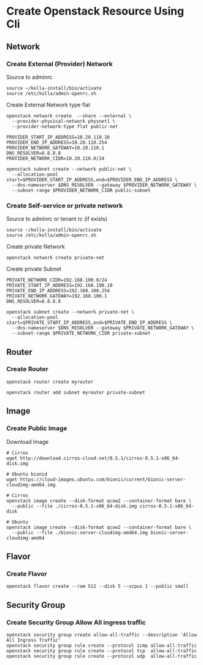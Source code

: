 # Create Openstack Resource Using Cli

## Network

### Create External (Provider) Network

Source to adminrc
```
source ~/kolla-install/bin/activate
source /etc/kolla/admin-openrc.sh
```

Create External Network type flat
```
openstack network create  --share --external \
  --provider-physical-network physnet1 \
  --provider-network-type flat public-net
```

```
PROVIDER_START_IP_ADDRESS=10.20.110.10
PROVIDER_END_IP_ADDRESS=10.20.110.254
PROVIDER_NETWORK_GATEWAY=10.20.110.1
DNS_RESOLVER=8.8.8.8
PROVIDER_NETWORK_CIDR=10.20.110.0/24

openstack subnet create --network public-net \
  --allocation-pool start=$PROVIDER_START_IP_ADDRESS,end=$PROVIDER_END_IP_ADDRESS \
  --dns-nameserver $DNS_RESOLVER --gateway $PROVIDER_NETWORK_GATEWAY \
  --subnet-range $PROVIDER_NETWORK_CIDR public-subnet
```

### Create Self-service or private network

Source to adminrc or tenant rc (if exists)
```
source ~/kolla-install/bin/activate
source /etc/kolla/admin-openrc.sh
```

Create private Network
```
openstack network create private-net
```

Create private Subnet
```
PRIVATE_NETWORK_CIDR=192.168.100.0/24
PRIVATE_START_IP_ADDRESS=192.168.100.10
PRIVATE_END_IP_ADDRESS=192.168.100.254
PRIVATE_NETWORK_GATEWAY=192.168.100.1
DNS_RESOLVER=8.8.8.8

openstack subnet create --network private-net \
  --allocation-pool start=$PRIVATE_START_IP_ADDRESS,end=$PRIVATE_END_IP_ADDRESS \
  --dns-nameserver $DNS_RESOLVER --gateway $PRIVATE_NETWORK_GATEWAY \
  --subnet-range $PRIVATE_NETWORK_CIDR private-subnet
```
## Router

### Create Router

```
openstack router create myrouter
```

```
openstack router add subnet myrouter private-subnet
```

## Image

### Create Public Image

Download Image
```
# Cirros
wget http://download.cirros-cloud.net/0.5.1/cirros-0.5.1-x86_64-disk.img

# Ubuntu bionid
wget https://cloud-images.ubuntu.com/bionic/current/bionic-server-cloudimg-amd64.img
```

```
# Cirros
openstack image create --disk-format qcow2 --container-format bare \
  --public --file ./cirros-0.5.1-x86_64-disk.img cirros-0.5.1-x86_64-disk

# Ubuntu
openstack image create --disk-format qcow2 --container-format bare \
  --public --file ./bionic-server-cloudimg-amd64.img bionic-server-cloudimg-amd64
```

## Flavor

### Create Flavor

```
openstack flavor create --ram 512 --disk 5 --vcpus 1 --public small
```

## Security Group

### Create Security Group Allow All ingress traffic

```
openstack security group create allow-all-traffic --description 'Allow All Ingress Traffic'
openstack security group rule create --protocol icmp allow-all-traffic
openstack security group rule create --protocol tcp  allow-all-traffic
openstack security group rule create --protocol udp  allow-all-traffic
```